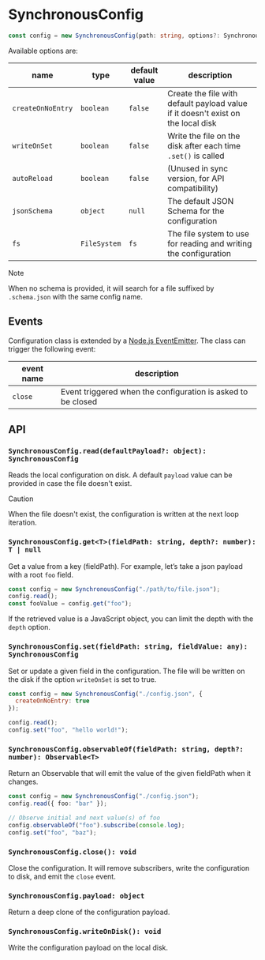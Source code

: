 # SynchronousConfig

```ts
const config = new SynchronousConfig(path: string, options?: SynchronousConfigOptions);
```

Available options are:

| name | type | default value | description |
| --- | --- | --- | --- |
| `createOnNoEntry` | `boolean` | `false` | Create the file with default payload value if it doesn't exist on the local disk |
| `writeOnSet` | `boolean` | `false` | Write the file on the disk after each time `.set()` is called |
| `autoReload` | `boolean` | `false` | (Unused in sync version, for API compatibility) |
| `jsonSchema` | `object` | `null` | The default JSON Schema for the configuration |
| `fs` | `FileSystem` | `fs` | The file system to use for reading and writing the configuration |

> [!NOTE]
> When no schema is provided, it will search for a file suffixed by `.schema.json` with the same config name.

## Events
Configuration class is extended by a [Node.js EventEmitter](https://nodejs.org/api/events.html). The class can trigger the following event:

| event name | description |
| --- | --- |
| `close` | Event triggered when the configuration is asked to be closed |

## API

### `SynchronousConfig.read(defaultPayload?: object): SynchronousConfig`

Reads the local configuration on disk. A default `payload` value can be provided in case the file doesn't exist.

> [!CAUTION]
> When the file doesn't exist, the configuration is written at the next loop iteration.

### `SynchronousConfig.get<T>(fieldPath: string, depth?: number): T | null`

Get a value from a key (fieldPath). For example, let’s take a json payload with a root `foo` field.

```js
const config = new SynchronousConfig("./path/to/file.json");
config.read();
const fooValue = config.get("foo");
```

If the retrieved value is a JavaScript object, you can limit the depth with the `depth` option.

### `SynchronousConfig.set(fieldPath: string, fieldValue: any): SynchronousConfig`

Set or update a given field in the configuration. The file will be written on the disk if the option `writeOnSet` is set to true.

```js
const config = new SynchronousConfig("./config.json", {
  createOnNoEntry: true
});

config.read();
config.set("foo", "hello world!");
```

### `SynchronousConfig.observableOf(fieldPath: string, depth?: number): Observable<T>`

Return an Observable that will emit the value of the given fieldPath when it changes.

```ts
const config = new SynchronousConfig("./config.json");
config.read({ foo: "bar" });

// Observe initial and next value(s) of foo
config.observableOf("foo").subscribe(console.log);
config.set("foo", "baz");
```

### `SynchronousConfig.close(): void`

Close the configuration. It will remove subscribers, write the configuration to disk, and emit the `close` event.

### `SynchronousConfig.payload: object`

Return a deep clone of the configuration payload.

### `SynchronousConfig.writeOnDisk(): void`

Write the configuration payload on the local disk.
